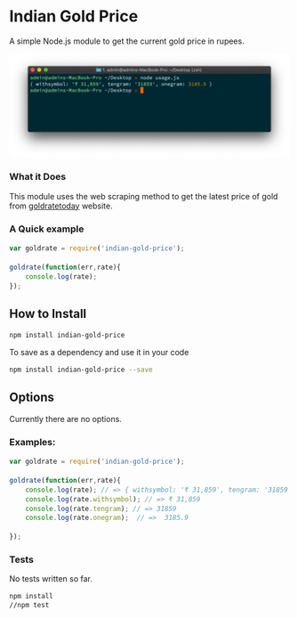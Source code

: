 # Indian Gold Price
A simple Node.js module to get the current gold price in rupees.

![Indian Gold Price](https://raw.githubusercontent.com/beingfranklin//Indian-Gold-Price//master/screenshot.png)

### What it Does

This module uses the web scraping method to get the latest price of gold from [goldratetoday](https://www.goldratetoday.com) website.  

### A Quick example

```JavaScript
var goldrate = require('indian-gold-price');

goldrate(function(err,rate){
    console.log(rate);
});


```


## How to Install 

```sh
npm install indian-gold-price
```

To save as a dependency and use it in your code

```sh
npm install indian-gold-price --save
```

## Options

Currently there are no options.

### Examples:

```JavaScript
var goldrate = require('indian-gold-price');

goldrate(function(err,rate){
    console.log(rate); // => { withsymbol: '₹ 31,859', tengram: '31859', onegram: 3185.9 }
    console.log(rate.withsymbol); // => ₹ 31,859
    console.log(rate.tengram); // => 31859 
    console.log(rate.onegram);  // =>  3185.9

});

```

### Tests

No tests written so far.

```
npm install
//npm test
```
